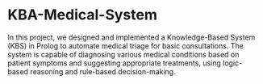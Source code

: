 # KBA-Medical-System
In this project, we designed and implemented a Knowledge-Based System (KBS) in Prolog to automate medical triage for basic consultations. The system is capable of diagnosing various medical conditions based on patient symptoms and suggesting appropriate treatments, using logic-based reasoning and rule-based decision-making.
